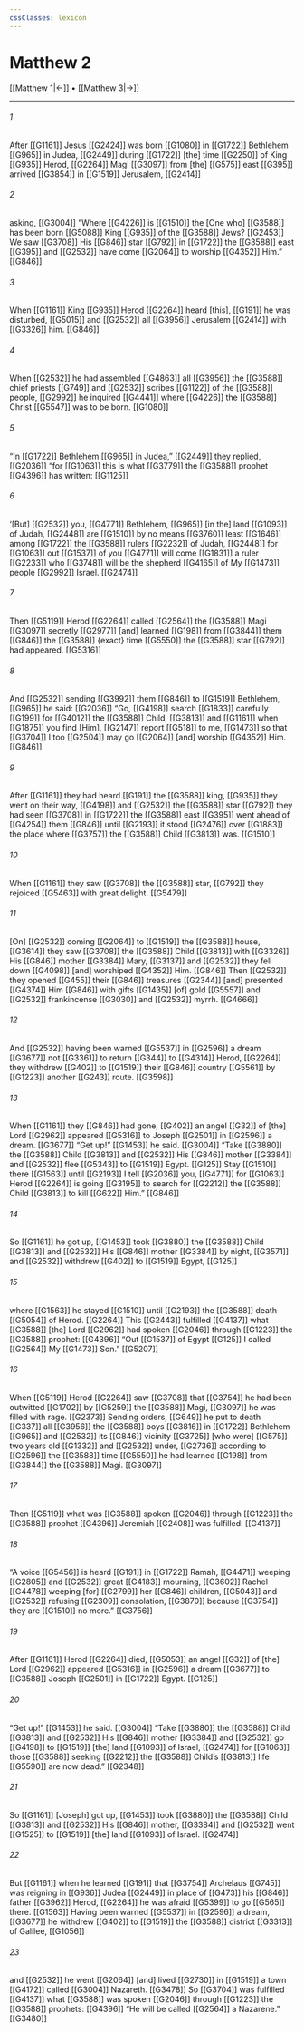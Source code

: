 ```yaml
---
cssClasses: lexicon
---
```


# Matthew 2

[[Matthew 1|←]] • [[Matthew 3|→]]

---

###### 1
After [[G1161]] Jesus [[G2424]] was born [[G1080]] in [[G1722]] Bethlehem [[G965]] in Judea, [[G2449]] during [[G1722]] [the] time [[G2250]] of King [[G935]] Herod, [[G2264]] Magi [[G3097]] from [the] [[G575]] east [[G395]] arrived [[G3854]] in [[G1519]] Jerusalem, [[G2414]]

###### 2
asking, [[G3004]] “Where [[G4226]] is [[G1510]] the [One who] [[G3588]] has been born [[G5088]] King [[G935]] of the [[G3588]] Jews? [[G2453]] We saw [[G3708]] His [[G846]] star [[G792]] in [[G1722]] the [[G3588]] east [[G395]] and [[G2532]] have come [[G2064]] to worship [[G4352]] Him.” [[G846]]

###### 3
When [[G1161]] King [[G935]] Herod [[G2264]] heard [this], [[G191]] he was disturbed, [[G5015]] and [[G2532]] all [[G3956]] Jerusalem [[G2414]] with [[G3326]] him. [[G846]]

###### 4
When [[G2532]] he had assembled [[G4863]] all [[G3956]] the [[G3588]] chief priests [[G749]] and [[G2532]] scribes [[G1122]] of the [[G3588]] people, [[G2992]] he inquired [[G4441]] where [[G4226]] the [[G3588]] Christ [[G5547]] was to be born. [[G1080]]

###### 5
“In [[G1722]] Bethlehem [[G965]] in Judea,” [[G2449]] they replied, [[G2036]] “for [[G1063]] this is what [[G3779]] the [[G3588]] prophet [[G4396]] has written: [[G1125]]

###### 6
‘[But] [[G2532]] you, [[G4771]] Bethlehem, [[G965]] [in the] land [[G1093]] of Judah, [[G2448]] are [[G1510]] by no means [[G3760]] least [[G1646]] among [[G1722]] the [[G3588]] rulers [[G2232]] of Judah, [[G2448]] for [[G1063]] out [[G1537]] of you [[G4771]] will come [[G1831]] a ruler [[G2233]] who [[G3748]] will be the shepherd [[G4165]] of My [[G1473]] people [[G2992]] Israel. [[G2474]]

###### 7
Then [[G5119]] Herod [[G2264]] called [[G2564]] the [[G3588]] Magi [[G3097]] secretly [[G2977]] [and] learned [[G198]] from [[G3844]] them [[G846]] the [[G3588]] {exact} time [[G5550]] the [[G3588]] star [[G792]] had appeared. [[G5316]]

###### 8
And [[G2532]] sending [[G3992]] them [[G846]] to [[G1519]] Bethlehem, [[G965]] he said: [[G2036]] “Go, [[G4198]] search [[G1833]] carefully [[G199]] for [[G4012]] the [[G3588]] Child, [[G3813]] and [[G1161]] when [[G1875]] you find [Him], [[G2147]] report [[G518]] to me, [[G1473]] so that [[G3704]] I too [[G2504]] may go [[G2064]] [and] worship [[G4352]] Him. [[G846]]

###### 9
After [[G1161]] they had heard [[G191]] the [[G3588]] king, [[G935]] they went on their way, [[G4198]] and [[G2532]] the [[G3588]] star [[G792]] they had seen [[G3708]] in [[G1722]] the [[G3588]] east [[G395]] went ahead of [[G4254]] them [[G846]] until [[G2193]] it stood [[G2476]] over [[G1883]] the place where [[G3757]] the [[G3588]] Child [[G3813]] was. [[G1510]]

###### 10
When [[G1161]] they saw [[G3708]] the [[G3588]] star, [[G792]] they rejoiced [[G5463]] with great delight. [[G5479]]

###### 11
[On] [[G2532]] coming [[G2064]] to [[G1519]] the [[G3588]] house, [[G3614]] they saw [[G3708]] the [[G3588]] Child [[G3813]] with [[G3326]] His [[G846]] mother [[G3384]] Mary, [[G3137]] and [[G2532]] they fell down [[G4098]] [and] worshiped [[G4352]] Him. [[G846]] Then [[G2532]] they opened [[G455]] their [[G846]] treasures [[G2344]] [and] presented [[G4374]] Him [[G846]] with gifts [[G1435]] [of] gold [[G5557]] and [[G2532]] frankincense [[G3030]] and [[G2532]] myrrh. [[G4666]]

###### 12
And [[G2532]] having been warned [[G5537]] in [[G2596]] a dream [[G3677]] not [[G3361]] to return [[G344]] to [[G4314]] Herod, [[G2264]] they withdrew [[G402]] to [[G1519]] their [[G846]] country [[G5561]] by [[G1223]] another [[G243]] route. [[G3598]]

###### 13
When [[G1161]] they [[G846]] had gone, [[G402]] an angel [[G32]] of [the] Lord [[G2962]] appeared [[G5316]] to Joseph [[G2501]] in [[G2596]] a dream. [[G3677]] “Get up!” [[G1453]] he said. [[G3004]] “Take [[G3880]] the [[G3588]] Child [[G3813]] and [[G2532]] His [[G846]] mother [[G3384]] and [[G2532]] flee [[G5343]] to [[G1519]] Egypt. [[G125]] Stay [[G1510]] there [[G1563]] until [[G2193]] I tell [[G2036]] you, [[G4771]] for [[G1063]] Herod [[G2264]] is going [[G3195]] to search for [[G2212]] the [[G3588]] Child [[G3813]] to kill [[G622]] Him.” [[G846]]

###### 14
So [[G1161]] he got up, [[G1453]] took [[G3880]] the [[G3588]] Child [[G3813]] and [[G2532]] His [[G846]] mother [[G3384]] by night, [[G3571]] and [[G2532]] withdrew [[G402]] to [[G1519]] Egypt, [[G125]]

###### 15
where [[G1563]] he stayed [[G1510]] until [[G2193]] the [[G3588]] death [[G5054]] of Herod. [[G2264]] This [[G2443]] fulfilled [[G4137]] what [[G3588]] [the] Lord [[G2962]] had spoken [[G2046]] through [[G1223]] the [[G3588]] prophet: [[G4396]] “Out [[G1537]] of Egypt [[G125]] I called [[G2564]] My [[G1473]] Son.” [[G5207]]

###### 16
When [[G5119]] Herod [[G2264]] saw [[G3708]] that [[G3754]] he had been outwitted [[G1702]] by [[G5259]] the [[G3588]] Magi, [[G3097]] he was filled with rage. [[G2373]] Sending orders, [[G649]] he put to death [[G337]] all [[G3956]] the [[G3588]] boys [[G3816]] in [[G1722]] Bethlehem [[G965]] and [[G2532]] its [[G846]] vicinity [[G3725]] [who were] [[G575]] two years old [[G1332]] and [[G2532]] under, [[G2736]] according to [[G2596]] the [[G3588]] time [[G5550]] he had learned [[G198]] from [[G3844]] the [[G3588]] Magi. [[G3097]]

###### 17
Then [[G5119]] what was [[G3588]] spoken [[G2046]] through [[G1223]] the [[G3588]] prophet [[G4396]] Jeremiah [[G2408]] was fulfilled: [[G4137]]

###### 18
“A voice [[G5456]] is heard [[G191]] in [[G1722]] Ramah, [[G4471]] weeping [[G2805]] and [[G2532]] great [[G4183]] mourning, [[G3602]] Rachel [[G4478]] weeping [for] [[G2799]] her [[G846]] children, [[G5043]] and [[G2532]] refusing [[G2309]] consolation, [[G3870]] because [[G3754]] they are [[G1510]] no more.” [[G3756]]

###### 19
After [[G1161]] Herod [[G2264]] died, [[G5053]] an angel [[G32]] of [the] Lord [[G2962]] appeared [[G5316]] in [[G2596]] a dream [[G3677]] to [[G3588]] Joseph [[G2501]] in [[G1722]] Egypt. [[G125]]

###### 20
“Get up!” [[G1453]] he said. [[G3004]] “Take [[G3880]] the [[G3588]] Child [[G3813]] and [[G2532]] His [[G846]] mother [[G3384]] and [[G2532]] go [[G4198]] to [[G1519]] [the] land [[G1093]] of Israel, [[G2474]] for [[G1063]] those [[G3588]] seeking [[G2212]] the [[G3588]] Child’s [[G3813]] life [[G5590]] are now dead.” [[G2348]]

###### 21
So [[G1161]] [Joseph] got up, [[G1453]] took [[G3880]] the [[G3588]] Child [[G3813]] and [[G2532]] His [[G846]] mother, [[G3384]] and [[G2532]] went [[G1525]] to [[G1519]] [the] land [[G1093]] of Israel. [[G2474]]

###### 22
But [[G1161]] when he learned [[G191]] that [[G3754]] Archelaus [[G745]] was reigning in [[G936]] Judea [[G2449]] in place of [[G473]] his [[G846]] father [[G3962]] Herod, [[G2264]] he was afraid [[G5399]] to go [[G565]] there. [[G1563]] Having been warned [[G5537]] in [[G2596]] a dream, [[G3677]] he withdrew [[G402]] to [[G1519]] the [[G3588]] district [[G3313]] of Galilee, [[G1056]]

###### 23
and [[G2532]] he went [[G2064]] [and] lived [[G2730]] in [[G1519]] a town [[G4172]] called [[G3004]] Nazareth. [[G3478]] So [[G3704]] was fulfilled [[G4137]] what [[G3588]] was spoken [[G2046]] through [[G1223]] the [[G3588]] prophets: [[G4396]] “He will be called [[G2564]] a Nazarene.” [[G3480]]

